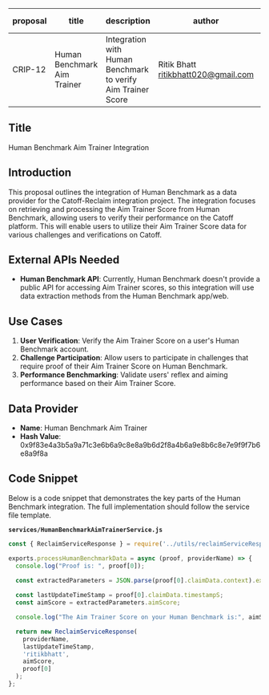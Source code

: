 | proposal | title                           | description                                                    | author                    | discussions-to | status | type        | category | created    | requires |
|----------|---------------------------------|----------------------------------------------------------------|---------------------------|----------------|--------|-------------|----------|------------|----------|
| CRIP-12  | Human Benchmark Aim Trainer     | Integration with Human Benchmark to verify Aim Trainer Score   | Ritik Bhatt <ritikbhatt020@gmail.com> |                | Draft  | Integration | CRIP     | 2024-07-07 |          |

## Title

Human Benchmark Aim Trainer Integration

## Introduction

This proposal outlines the integration of Human Benchmark as a data provider for the Catoff-Reclaim integration project. The integration focuses on retrieving and processing the Aim Trainer Score from Human Benchmark, allowing users to verify their performance on the Catoff platform. This will enable users to utilize their Aim Trainer Score data for various challenges and verifications on Catoff.

## External APIs Needed

- **Human Benchmark API**: Currently, Human Benchmark doesn't provide a public API for accessing Aim Trainer scores, so this integration will use data extraction methods from the Human Benchmark app/web.

## Use Cases

1. **User Verification**: Verify the Aim Trainer Score on a user's Human Benchmark account.
2. **Challenge Participation**: Allow users to participate in challenges that require proof of their Aim Trainer Score on Human Benchmark.
3. **Performance Benchmarking**: Validate users' reflex and aiming performance based on their Aim Trainer Score.

## Data Provider

- **Name**: Human Benchmark Aim Trainer
- **Hash Value**: 0x9f83e4a3b5a9a71c3e6b6a9c8e8a9b6d2f8a4b6a9e8b6c8e7e9f9f7b6e8a9f8a

## Code Snippet

Below is a code snippet that demonstrates the key parts of the Human Benchmark integration. The full implementation should follow the service file template.

**`services/HumanBenchmarkAimTrainerService.js`**

```javascript
const { ReclaimServiceResponse } = require('../utils/reclaimServiceResponse');

exports.processHumanBenchmarkData = async (proof, providerName) => {
  console.log("Proof is: ", proof[0]);

  const extractedParameters = JSON.parse(proof[0].claimData.context).extractedParameters;
  
  const lastUpdateTimeStamp = proof[0].claimData.timestampS;
  const aimScore = extractedParameters.aimScore;

  console.log("The Aim Trainer Score on your Human Benchmark is:", aimScore);

  return new ReclaimServiceResponse(
    providerName,
    lastUpdateTimeStamp,
    'ritikbhatt',
    aimScore,
    proof[0]
  );
};
